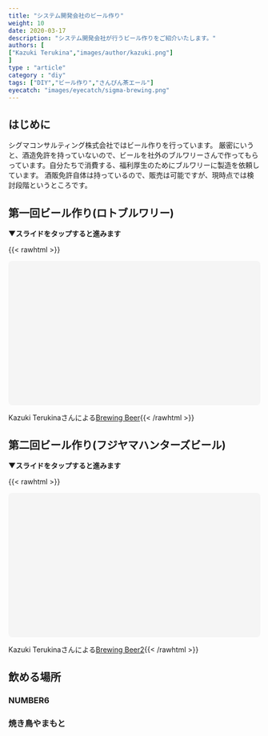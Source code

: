```yaml
---
title: "システム開発会社のビール作り"
weight: 10
date: 2020-03-17
description: "システム開発会社が行うビール作りをご紹介いたします。"
authors: [
["Kazuki Terukina","images/author/kazuki.png"]
]
type : "article"
category : "diy"
tags: ["DIY","ビール作り","さんぴん茶エール"]
eyecatch: "images/eyecatch/sigma-brewing.png"
---
```


## はじめに

シグマコンサルティング株式会社ではビール作りを行っています。
厳密にいうと、酒造免許を持っていないので、ビールを社外のブルワリーさんで作ってもらっています。自分たちで消費する、福利厚生のためにブルワリーに製造を依頼しています。
酒販免許自体は持っているので、販売は可能ですが、現時点では検討段階というところです。

## 第一回ビール作り(ロトブルワリー)

**▼スライドをタップすると進みます**

{{< rawhtml >}}<div class="canva-embed" data-design-id="DAD2SXxJ_08" data-height-ratio="0.5625"
 style="padding:56.2500% 5px 5px 5px;background:rgba(0,0,0,0.03);border-radius:8px;"></div>
<script async src="https:&#x2F;&#x2F;sdk.canva.com&#x2F;v1&#x2F;embed.js"></script>
Kazuki Terukinaさんによる<a href="https:&#x2F;&#x2F;www.canva.com&#x2F;design&#x2F;DAD2SXxJ_08&#x2F;view?utm_content=DAD2SXxJ_08&amp;utm_campaign=designshare&amp;utm_medium=embeds&amp;utm_source=link" target="_blank" rel="noopener">Brewing Beer</a>{{< /rawhtml >}}

## 第二回ビール作り(フジヤマハンターズビール)

**▼スライドをタップすると進みます**

{{< rawhtml >}}<div class="canva-embed" data-design-id="DAD23AmmnJ0" data-height-ratio="0.5625"
 style="padding:56.2500% 5px 5px 5px;background:rgba(0,0,0,0.03);border-radius:8px;"></div>
<script async src="https:&#x2F;&#x2F;sdk.canva.com&#x2F;v1&#x2F;embed.js"></script>
Kazuki Terukinaさんによる<a href="https:&#x2F;&#x2F;www.canva.com&#x2F;design&#x2F;DAD23AmmnJ0&#x2F;view?utm_content=DAD23AmmnJ0&amp;utm_campaign=designshare&amp;utm_medium=embeds&amp;utm_source=link" target="_blank" rel="noopener">Brewing Beer2</a>{{< /rawhtml >}}


## 飲める場所

### NUMBER6


### 焼き鳥やまもと
